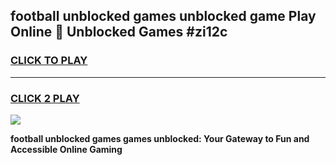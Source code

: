
## football unblocked games unblocked game Play Online 👋 Unblocked Games #zi12c
<h3>
<a href="https://premium.freeplayer.one?title=football_unblocked_games&ref=21F">CLICK TO PLAY</a></h3>
<hr>

<h3>
<a href="https://premium.freeplayer.one?title=football_unblocked_games&ref=21F">CLICK 2 PLAY</a>
  
</h3>

<a href="https://premium.freeplayer.one?title=football_unblocked_games&ref=21F/"><img src="https://clearcache.store/games.png"></a>


**football unblocked games games unblocked: Your Gateway to Fun and Accessible Online Gaming**

